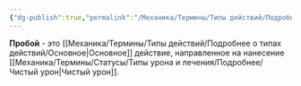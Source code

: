 ```yaml
---
{"dg-publish":true,"permalink":"/Механика/Термины/Типы действий/Подробнее о типах действий/Пробой/","noteIcon":"","created":"2025-10-12T10:43:19.070+03:00","updated":"2025-09-23T13:46:52.691+03:00"}
---
```




**Пробой** - это [[Механика/Термины/Типы действий/Подробнее о типах действий/Основное\|Основное]] действие, направленное на нанесение [[Механика/Термины/Статусы/Типы урона и лечения/Подробнее/Чистый урон\|Чистый урон]]. 